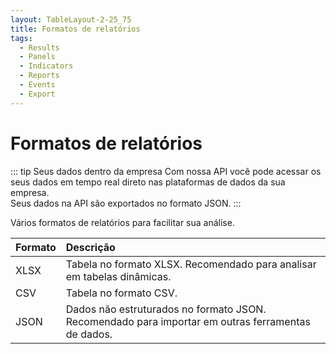 ```yaml
---
layout: TableLayout-2-25_75
title: Formatos de relatórios
tags:
  - Results
  - Panels
  - Indicators
  - Reports
  - Events
  - Export
---
```

# Formatos de relatórios

::: tip Seus dados dentro da empresa
Com nossa API você pode acessar os seus dados em tempo real direto nas plataformas de dados da sua empresa.<br>
Seus dados na API são exportados no formato JSON.
:::

Vários formatos de relatórios para facilitar sua análise.

| Formato | Descrição |
| :--- | :--- |
| XLSX | Tabela no formato XLSX. Recomendado para analisar em tabelas dinâmicas. |
| CSV | Tabela no formato CSV.|
| JSON | Dados não estruturados no formato JSON. Recomendado para importar em outras ferramentas de dados. |
